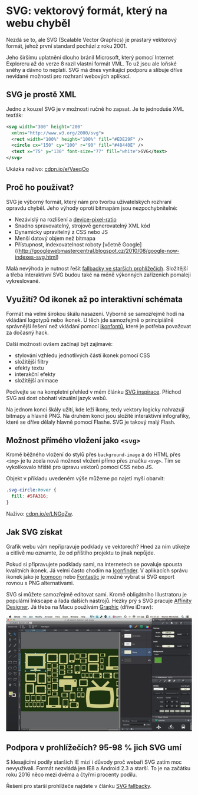 # SVG: vektorový formát, který na webu chyběl

Nezdá se to, ale SVG (Scalable Vector Graphics) je prastarý vektorový formát, jehož první standard pochází z roku 2001.

<!-- AdSnippet -->

Jeho širšímu uplatnění dlouho bránil Microsoft, který pomocí Internet Exploreru až do verze 8 razil vlastní formát VML. To už jsou ale loňské sněhy a dávno to neplatí. SVG má dnes vynikající podporu a slibuje dříve nevídané možnosti pro rozhraní webových aplikací.

## SVG je prostě XML

Jedno z kouzel SVG je v možnosti ručně ho zapsat. Je to jednoduše XML texťák:

```svg
<svg width="300" height="200"
  xmlns="http://www.w3.org/2000/svg">
  <rect width="100%" height="100%" fill="#EDE29F" />
  <circle cx="150" cy="100" r="90" fill="#48440E" />
  <text x="75" y="130" font-size="77" fill="white">SVG</text>
</svg>
```

Ukázka naživo: [cdpn.io/e/VaeqOo](https://cdpn.io/e/VaeqOo)

## Proč ho používat?

SVG je výborný formát, který nám pro tvorbu uživatelských rozhraní opravdu chyběl. Jeho výhody oproti bitmapám jsou nezpochybnitelné:

- Nezávislý na rozlišení a [device-pixel-ratio](css-pixel.md)
- Snadno spravovatelný, strojově generovatelný XML kód
- Dynamicky upravitelný z CSS nebo JS
- Menší datový objem než bitmapa
- Přístupnost, indexovatelnost roboty [včetně Google]((http://googlewebmastercentral.blogspot.cz/2010/08/google-now-indexes-svg.html)

Malá nevýhoda je nutnost řešit [fallbacky ve starších prohlížečích](svg-fallbacky.md). Složitější a třeba interaktivní SVG budou také na méně výkonných zařízeních pomaleji vykreslované.

## Využití? Od ikonek až po interaktivní schémata

Formát má velmi širokou škálu nasazení. Výborně se samozřejmě hodí na vkládání logotypů nebo ikonek. U těch jde samozřejmě o principiálně správnější řešení než vkládání pomocí [ikonfontů](https://css-tricks.com/examples/IconFont/), které je potřeba považovat za dočasný hack. 

Další možnosti ovšem začínají být zajímavé:

- stylování vzhledu jednotlivých částí ikonek pomocí CSS
- složitější filtry
- efekty textu
- interakční efekty
- složitější animace

Podívejte se na kompletní přehled v mém článku [SVG inspirace](svg-inspirace.md). Příchod SVG asi dost obohatí vizuální jazyk webů. 

<!-- AdSnippet -->

Na jednom konci škály užití, kde leží ikony, tedy vektory logicky nahrazují bitmapy a hlavně PNG. Na druhém konci jsou složité interaktivní infografiky, které se dříve dělaly hlavně pomocí Flashe. SVG je takový malý Flash. 

## Možnost přímého vložení jako `<svg>`

Kromě běžného vložení do stylů přes `background-image` a do HTML přes `<img>` je tu zcela nová možnost vložení přímo přes značku `<svg>`. Tím se vykolíkovalo hřiště pro úpravu vektorů pomocí CSS nebo JS.

Objekt v příkladu uvedeném výše můžeme po najetí myši obarvit:

```css
.svg-circle:hover {
  fill: #5FA316;
}
```

Naživo: [cdpn.io/e/LNGqZw](https://cdpn.io/e/LNGqZw).

## Jak SVG získat

Grafik webu vám nepřipravuje podklady ve vektorech? Hned za ním utíkejte a citlivě mu oznamte, že od příštího projektu to jinak nepůjde.

Pokud si připravujete podklady sami, na internetech se povaluje spousta kvalitních ikonek. Já velmi často chodím na [Iconfinder](https://www.iconfinder.com/). V aplikacích správu ikonek jako je [Icomoon](https://icomoon.io/) nebo [Fontastic](http://fontastic.me/) je možné vybrat si SVG export rovnou s PNG alternativami.

<!-- AdSnippet -->

SVG si můžete samozřejmě editovat sami. Kromě obligátního Illustratoru je populární Inkscape a řada dalších nástrojů. Hezky prý s SVG pracuje [Affinity Designer](https://affinity.serif.com/en-gb/designer/). Já třeba na Macu používám [Graphic](http://graphic.com/) (dříve iDraw):

![SVG v Graphic (dříve iDraw)](dist/images/original/idraw_svg.jpg)

## Podpora v prohlížečích? 95-98 % jich SVG umí

S klesajícími podíly starších IE mizí i důvody proč webaři SVG zatím moc nevyužívali. Formát nezvládá jen IE8 a Android 2.3 a starší. To je na začátku roku 2016 něco mezi dvěma a čtyřmi procenty podílu.

Řešení pro starší prohlížeče najdete v článku [SVG fallbacky](svg-fallbacky.md).


